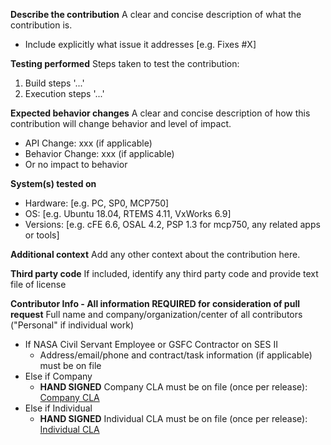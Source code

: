 **Describe the contribution**
A clear and concise description of what the contribution is.
- Include explicitly what issue it addresses [e.g. Fixes #X]

**Testing performed**
Steps taken to test the contribution:
1. Build steps '...'
2. Execution steps '...'

**Expected behavior changes**
A clear and concise description of how this contribution will change behavior and level of impact.
 - API Change: xxx (if applicable)
 - Behavior Change: xxx (if applicable)
 - Or no impact to behavior

**System(s) tested on**
 - Hardware: [e.g. PC, SP0, MCP750]
 - OS: [e.g. Ubuntu 18.04, RTEMS 4.11, VxWorks 6.9]
 - Versions: [e.g. cFE 6.6, OSAL 4.2, PSP 1.3 for mcp750, any related apps or tools]

**Additional context**
Add any other context about the contribution here.

**Third party code**
If included, identify any third party code and provide text file of license

**Contributor Info - All information REQUIRED for consideration of pull request**
Full name and company/organization/center of all contributors ("Personal" if individual work)
- If NASA Civil Servant Employee or GSFC Contractor on SES II
  - Address/email/phone and contract/task information (if applicable) must be on file
- Else if Company
  - **HAND SIGNED** Company CLA must be on file (once per release): [Company CLA](https://github.com/nasa/cFE/blob/master/docs/GSC_18128_Corp_CLA_form_1219.pdf)
- Else if Individual
  - **HAND SIGNED** Individual CLA must be on file (once per release): [Individual CLA](https://github.com/nasa/cFE/blob/master/docs/GSC_18128_Ind_CLA_form_1219.pdf)
